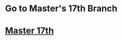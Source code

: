 <h1>Go to Master's 17th  Branch</h1>
<h1><a href= 'https://github.com/AvinandanBose/todolistapp_updates/tree/master_sixteen'>Master 17th</a></h1>
